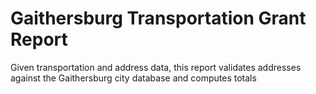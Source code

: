 # Gaithersburg Transportation Grant Report
Given transportation and address data, this report validates addresses against the Gaithersburg city database and computes totals
